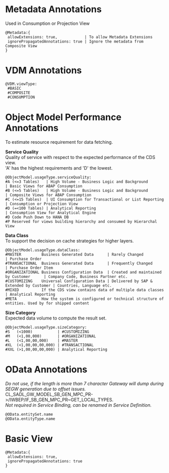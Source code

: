 
# Metadata Annotations
Used in Consumption or Projection View 
```
@Metadata:{
 allowExtensions: true,            | To allow Metadata Extensions
 ignorePropagatedAnnotations: true | Ignore the metadata from Composite View
}
```
# VDM Annotations

```
@VDM.viewType:
 #BASIC
 #COMPOSITE
 #CONSUMPTION 
```

# Object Model Performance Annotations

To estimate resource requirement for data fetching. <br />

**Service Quality**<br />
Quality of service with respect to the expected performance of the CDS view.<br />
'A' has the highest requirements and 'D' the lowest. 
```
@ObjectModel.usageType.serviceQuality:
#A (<=3 Tables)   | High Volume - Business Logic and Background        | Basic Views for ABAP Consumption
#B (<=5 Tables)   | High Volume - Business Logic and Background        | Composite Views for ABAP Consumption
#C (<=15 Tables)  | UI Consumption for Transactional or List Reporting | Consumption or Projection View 
#D (=<100 Tables) | Analytical Reporting                               | Consumption View for Analytical Engine
#D Code Push Down to HANA DB
#P Reserved for views building hierarchy and consumed by Hierarchal View
```

**Data Class**<br />
To support the decision on cache strategies for higher layers.
```
@ObjectModel.usageType.dataClass:
#MASTER         Business Generated Data      | Rarely Changed                          | Purchase Order
#TRANSACTIONAL  Business Generated Data      | Frequently Changed                      | Purchase Order Item
#ORGANIZATIONAL Business Configuration Data  | Created and maintained by Customer      | Company Code, Business Partner etc.
#CUSTOMIZING    Universal Configuration Data | Delivered by SAP & Extended by Customer | Countries, Language etc.
#MIXED          If the CDS view contains data of multiple data classes                 | Analytical Reporting
#META           How the system is configured or technical structure of entities. Used by for shipped content
```

**Size Category**<br />
Expected data volume to compute the result set.
```
@ObjectModel.usageType.sizeCategory: 
#S   (<1000)           | #CUSTOMIZING
#M   (<1,00,000)       | #ORGANIZATIONAL 
#L   (<1,00,00,000)    | #MASTER
#XL  (<1,00,00,00,000) | #TRANSACTIONAL
#XXL (>1,00,00,00,000) | Analytical Reporting
```

# OData Annotations
*Do not use, if the length is more than 7 character Gateway will dump during SEGW generation due to offset issues.*<br />
CL_SADL_GW_MODEL_SB_GEN_MPC_PR->/IWBEP/IF_SB_GEN_MPC_PR~GET_LOCAL_TYPES.<br />
*Not required in Service Binding, can be renamed in Service Definition.*
```
@OData.entitySet.name
@OData.entityType.name
```

# Basic View

```
@Metadata:{
 allowExtensions: true,
 ignorePropagatedAnnotations: true
}
```

